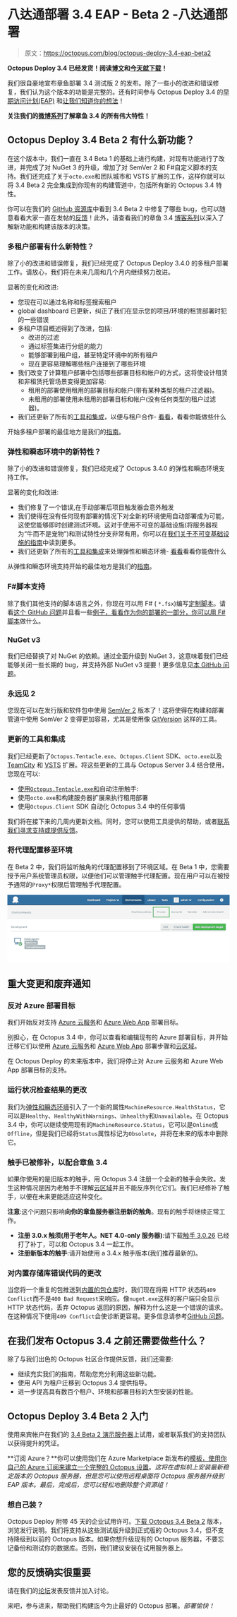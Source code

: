 # 八达通部署 3.4 EAP - Beta 2 -八达通部署

> 原文：<https://octopus.com/blog/octopus-deploy-3.4-eap-beta2>

**Octopus Deploy 3.4 已经发货！阅读[博文](https://octopus.com/blog/octopus-deploy-3.4)和[今天就下载](https://octopus.com/downloads)！**

我们很自豪地宣布章鱼部署 3.4 测试版 2 的发布。除了一些小的改进和错误修复，我们认为这个版本的功能是完整的。还有时间参与 Octopus Deploy 3.4 的[早期访问计划(EAP)](http://docs.octopusdeploy.com/display/ODEAP/Octopus+Deploy+EAP) 和[让我们知道你的想法](#feedback)！

**关注我们的[微博系列](https://octopus.com/blog/octopus34-blog-series-kickoff)了解章鱼 3.4 的所有伟大特性！**

## Octopus Deploy 3.4 Beta 2 有什么新功能？

在这个版本中，我们一直在 3.4 Beta 1 的基础上进行构建，对现有功能进行了改进，并完成了对 NuGet 3 的升级，增加了对 SemVer 2 和 F#自定义脚本的支持。我们还完成了关于`octo.exe`和团队城市和 VSTS 扩展的工作，这样你就可以将 3.4 Beta 2 完全集成到你现有的构建管道中，包括所有新的 Octopus 3.4 特性。

你可以在我们的 [GitHub 资源库](https://github.com/OctopusDeploy/Issues/issues?q=is%3Aclosed+is%3Aissue+milestone%3A3.4.0-beta002)中看到 3.4 Beta 2 中修复了哪些 bug，也可以随意看看大家一直在发帖的[反馈](http://help.octopusdeploy.com/discussions/beta-testing-feedback)！此外，请查看我们的章鱼 3.4 [博客系列](https://octopus.com/blog/octopus34-blog-series-kickoff)以深入了解新功能和构建该版本的决策。

### 多租户部署有什么新特性？

除了小的改进和错误修复，我们已经完成了 Octopus Deploy 3.4.0 的多租户部署工作。请放心，我们将在未来几周和几个月内继续努力改进。

显著的变化和改进:

*   您现在可以通过名称和标签搜索租户
*   global dashboard 已更新，纠正了我们在显示您的项目/环境的租赁部署时犯的一些错误
*   多租户项目概述得到了改进，包括:
    *   改进的过滤
    *   通过标签集进行分组的能力
    *   能够部署到租户组，甚至特定环境中的所有租户
    *   现在更容易理解哪些租户连接到了哪些环境
*   我们改变了计算租户部署中包括哪些部署目标和帐户的方式，这将使设计租赁和非租赁托管场景变得更加容易:
    *   租用的部署使用租用的部署目标和帐户(带有某种类型的租户过滤器)。
    *   未租用的部署使用未租用的部署目标和帐户(没有任何类型的租户过滤器)。
*   我们还更新了所有的[工具和集成](#updated-tools)，以便与租户合作- [看看](#updated-tools)，看看你能做些什么

开始多租户部署的最佳地方是我们的[指南](http://docs.octopusdeploy.com/display/OD/Multi-tenant+deployments)。

### 弹性和瞬态环境中的新特性？

除了小的改进和错误修复，我们已经完成了 Octopus 3.4.0 的弹性和瞬态环境支持工作。

显著的变化和改进:

*   我们修复了一个错误,在手动部署后项目触发器会意外触发
*   我们使得在没有任何现有部署的情况下对全新的环境使用自动部署成为可能，这使您能够即时创建测试环境。这对于使用不可变的基础设施(将服务器视为“牛而不是宠物”)和测试特性分支非常有用。你可以在[我们关于不可变基础设施的指南](http://docs.octopusdeploy.com/display/OD/Immutable+Infrastructure)中读到更多。
*   我们还更新了所有的[工具和集成](#updated-tools)来处理弹性和瞬态环境- [看看](#updated-tools)看看你能做什么

从弹性和瞬态环境支持开始的最佳地方是我们的[指南](http://docs.octopusdeploy.com/display/OD/Elastic+and+Transient+Environments)。

### F#脚本支持

除了我们其他支持的脚本语言之外，你现在可以用 F# ( `*.fsx`)编写[定制脚本](http://docs.octopusdeploy.com/display/OD/Custom+scripts)。请看[这个 GitHub 问题](https://github.com/OctopusDeploy/Issues/issues/2549)并且看一些[例子，看看作为你的部署的一部分，你可以用 F#脚本](https://fsharpforfunandprofit.com/posts/low-risk-ways-to-use-fsharp-at-work-2/)做什么。

### NuGet v3

我们已经替换了对 NuGet 的依赖。通过全面升级到 NuGet 3，这意味着我们已经能够关闭一些长期的 bug，并支持外部 NuGet v3 提要！更多信息见[本 GitHub 问题](https://github.com/OctopusDeploy/Issues/issues/2428)。

### 永远见 2

您现在可以在发行版和软件包中使用 [SemVer 2](http://semver.org/spec/v2.0.0.html) 版本了！这将使得在构建和部署管道中使用 SemVer 2 变得更加容易，尤其是使用像 [GitVersion](https://gitversion.readthedocs.io/en/latest/why/) 这样的工具。

### 更新的工具和集成

我们已经更新了`Octopus.Tentacle.exe`、`Octopus.Client` SDK、`octo.exe`以及 [TeamCity](http://docs.octopusdeploy.com/display/OD/TeamCity) 和 [VSTS](http://docs.octopusdeploy.com/pages/viewpage.action?pageId=5669025) 扩展。将这些更新的工具与 Octopus Server 3.4 结合使用，您现在可以:

*   [使用`Octopus.Tentacle.exe`和](http://docs.octopusdeploy.com/display/OD/Automating+Tentacle+installation)自动注册触手:
*   使用`octo.exe`和构建服务器扩展来执行租用部署
*   使用`Octopus.Client` SDK 自动化 Octopus 3.4 中的任何事情

我们将在接下来的几周内更新文档。同时，您可以使用工具提供的帮助，或者[联系我们寻求支持或提供反馈](#feedback)。

### 将代理配置移至环境

在 Beta 2 中，我们将监听触角的代理配置移到了环境区域。在 Beta 1 中，您需要授予用户系统管理员权限，以便他们可以管理触手代理配置。现在用户可以在被授予通常的`Proxy*`权限后管理触手代理配置。

![Octopus web portal proxies configuration button](img/446f149bc43e36ae3d07cec5bd0a96af.png)

## 重大变更和废弃通知

### 反对 Azure 部署目标

我们开始反对支持 [Azure 云服务](http://docs.octopusdeploy.com/display/OD/Azure+Cloud+Service+Target)和 [Azure Web App](http://docs.octopusdeploy.com/display/OD/Azure+Web+Apps) 部署目标。

别担心，在 Octopus 3.4 中，你可以查看和编辑现有的 Azure 部署目标，并开始迁移它们以使用 [Azure 云服务](http://docs.octopusdeploy.com/display/OD/Deploying+a+package+to+an+Azure+Cloud+Service)和 [Azure Web App](http://docs.octopusdeploy.com/display/OD/Deploying+a+package+to+an+Azure+Web+App) 部署步骤和[云区域](http://docs.octopusdeploy.com/display/OD/Cloud+Regions)。

在 Octopus Deploy 的未来版本中，我们将停止对 Azure 云服务和 Azure Web App 部署目标的支持。

### 运行状况检查结果的更改

我们为[弹性和瞬态环境](#elastic-and-transient-environments)引入了一个新的属性`MachineResource.HealthStatus`，它可以是`Healthy`、`HealthyWithWarnings`、`Unhealthy`和`Unavailable`。在 Octopus 3.4 中，你可以继续使用现有的`MachineResource.Status`，它可以是`Online`或`Offline`，但是我们已经将`Status`属性标记为`Obsolete`，并将在未来的版本中删除它。

### 触手已被修补，以配合章鱼 3.4

如果你使用的是旧版本的触手，用 Octopus 3.4 注册一个全新的触手会失败。发生这种情况是因为老触手不理解[云区域](http://docs.octopusdeploy.com/display/OD/Cloud+Regions)并且不能反序列化它们。我们已经修补了触手，以便在未来更能适应这种变化。

**注意**:这个问题只影响**向你的章鱼服务器注册新的触角**。现有的触手将继续正常工作。

*   **注册 3.0.x 触须(用于老年人。NET 4.0-only 服务器)**:请下载[触手 3.0.26](https://octopus.com/downloads/3.0.26) 已经打了补丁，可以和 Octopus 3.4 一起工作。
*   **注册新版本的触手**:请开始使用 a 3.4.x 触手版本(我们推荐最新的)。

### 对内置存储库错误代码的更改

当您将一个重复的包推送到[内置的包仓库](http://docs.octopusdeploy.com/display/OD/Pushing+packages+to+the+Built-In+repository)时，我们现在将用 HTTP 状态码`409 Conflict`而不是`400 Bad Request`来响应。像`nuget.exe`这样的客户端只会显示 HTTP 状态代码，丢弃 Octopus 返回的原因，解释为什么这是一个错误的请求。在这种情况下使用`409 Conflict`会使诊断更容易。更多信息请参考[GitHub 问题](https://github.com/OctopusDeploy/Issues/issues/2419)。

## 在我们发布 Octopus 3.4 之前还需要做些什么？

除了与我们出色的 Octopus 社区合作提供反馈，我们还需要:

*   继续充实我们的指南，帮助您充分利用这些新功能。
*   使用 API 为租户迁移到 Octopus 3.4 提供指导。
*   进一步提高具有数百个租户、环境和部署目标的大型安装的性能。

## Octopus Deploy 3.4 Beta 2 入门

使用来宾帐户在我们的 [3.4 Beta 2 演示服务器](http://octopus34beta2.southeastasia.cloudapp.azure.com/)上试用，或者联系我们的支持团队以获得提升的凭证。

**订阅 Azure？**你可以使用我们在 Azure Marketplace 新发布的[模板，使用你自己的 Azure 订阅来建立一个完整的 Octopus 设置](https://azure.microsoft.com/en-us/marketplace/?term=Octopus+Deploy)。*这将在虚拟机上安装最新稳定版本的 Octopus 服务器，但是您可以使用远程桌面将 Octopus 服务器升级到 EAP 版本。最后，完成后，您可以轻松地删除整个资源组！*

### 想自己装？

Octopus Deploy 附带 45 天的企业试用许可。[下载 Octopus 3.4 Beta 2](http://docs.octopusdeploy.com/display/ODEAP/Octopus+Deploy+EAP) 版本，浏览发行说明。我们将支持从这些测试版升级到正式版的 Octopus 3.4，但不支持降级到以前的 Octopus 版本。如果你想升级现有的 Octopus 服务器，不要忘记备份和测试你的数据库。否则，我们建议安装在试用服务器上。

## 您的反馈确实很重要

请在我们的[论坛](http://help.octopusdeploy.com/discussions/beta-testing-feedback)发表反馈并加入讨论。

来吧，参与进来，帮助我们构建迄今为止最好的 Octopus 部署。*部署愉快！*